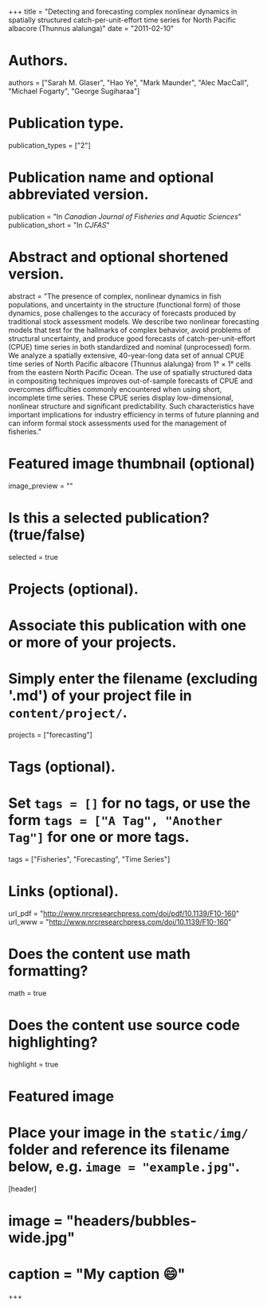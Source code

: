 +++
title = "Detecting and forecasting complex nonlinear dynamics in spatially structured catch-per-unit-effort time series for North Pacific albacore (Thunnus alalunga)"
date = "2011-02-10"

# Authors.
authors = ["Sarah M. Glaser", "Hao Ye", "Mark Maunder", "Alec MacCall", "Michael Fogarty", "George Sugiharaa"]

# Publication type.
publication_types = ["2"]

# Publication name and optional abbreviated version.
publication = "In *Canadian Journal of Fisheries and Aquatic Sciences*"
publication_short = "In *CJFAS*"

# Abstract and optional shortened version.
abstract = "The presence of complex, nonlinear dynamics in fish populations, and uncertainty in the structure (functional form) of those dynamics, pose challenges to the accuracy of forecasts produced by traditional stock assessment models. We describe two nonlinear forecasting models that test for the hallmarks of complex behavior, avoid problems of structural uncertainty, and produce good forecasts of catch-per-unit-effort (CPUE) time series in both standardized and nominal (unprocessed) form. We analyze a spatially extensive, 40-year-long data set of annual CPUE time series of North Pacific albacore (Thunnus alalunga) from 1° × 1° cells from the eastern North Pacific Ocean. The use of spatially structured data in compositing techniques improves out-of-sample forecasts of CPUE and overcomes difficulties commonly encountered when using short, incomplete time series. These CPUE series display low-dimensional, nonlinear structure and significant predictability. Such characteristics have important implications for industry efficiency in terms of future planning and can inform formal stock assessments used for the management of fisheries."

# Featured image thumbnail (optional)
image_preview = ""

# Is this a selected publication? (true/false)
selected = true

# Projects (optional).
#   Associate this publication with one or more of your projects.
#   Simply enter the filename (excluding '.md') of your project file in `content/project/`.
projects = ["forecasting"]

# Tags (optional).
#   Set `tags = []` for no tags, or use the form `tags = ["A Tag", "Another Tag"]` for one or more tags.
tags = ["Fisheries", "Forecasting", "Time Series"]

# Links (optional).
url_pdf = "http://www.nrcresearchpress.com/doi/pdf/10.1139/F10-160"
url_www = "http://www.nrcresearchpress.com/doi/10.1139/F10-160"

# Does the content use math formatting?
math = true

# Does the content use source code highlighting?
highlight = true

# Featured image
# Place your image in the `static/img/` folder and reference its filename below, e.g. `image = "example.jpg"`.
[header]
# image = "headers/bubbles-wide.jpg"
# caption = "My caption :smile:"

+++

